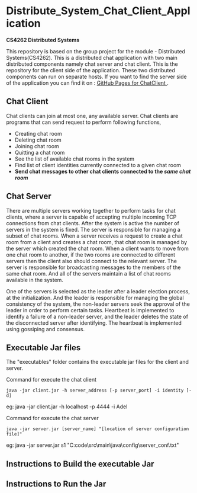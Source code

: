 # Distribute_System_Chat_Client_Application
**CS4262 Distributed Systems**

This repository is based on the group project for the module - Distributed Systems(CS4262). This is a distributed chat application with two main distributed components namely chat server and chat client. This is the repository for the client side of the application. These two distributed components can run on separate hosts. If you want to find the server side of the application you can find it on :  [GitHub Pages for ChatClient ]( https://github.com/GayashanNA/CS4262_ChatClient).
## Chat Client
Chat clients can join at most one, any available server. Chat clients are programs that can send request to perform following functions, 
- Creating chat room 
- Deleting chat room 
- Joining chat room
- Quitting a chat room
- See the list of available chat rooms in the system
- Find list of client identities currently connected to a given chat room
- **Send chat messages to other chat clients connected to the *same chat room***
 
## Chat Server
There are multiple servers working together to perform tasks for chat clients, where a server is capable of accepting multiple incoming TCP connections from chat clients. After the system is active the number of servers in the system is fixed. The server is responsible for managing a subset of chat rooms. When a server receives a request to create a chat room from a client and creates a chat room, that chat room is managed by the server which created the chat room. When a client wants to move from one chat room to another, if the two rooms are connected to different servers then the client also should connect to the relevant server. The server is responsible for broadcasting messages to the members of the same chat room. And all of the servers maintain a list of chat rooms available in the system. 

One of the servers is selected as the leader after a leader election process, at the initialization. And the leader is responsible for managing the global consistency of the system, the non-leader servers seek the approval of the leader in order to perform certain tasks. Heartbeat is implemented to identify a failure of a non-leader server, and the leader deletes the state of the disconnected server after identifying. The heartbeat is implemented using gossiping and consensus. 

## Executable Jar files
The "executables" folder contains the executable jar files for the client and server.

Command for execute the chat client 

`java -jar client.jar -h server_address [-p server_port] -i identity [-d]`

eg: java -jar client.jar -h localhost -p 4444 -i Adel

Command for execute the chat server 

`java -jar server.jar [server_name] "[location of server configuration file]"`

eg: java -jar server.jar s1 "C:code\src\main\java\config\server_conf.txt"
## Instructions to Build the executable Jar
## Instructions to Run the Jar
